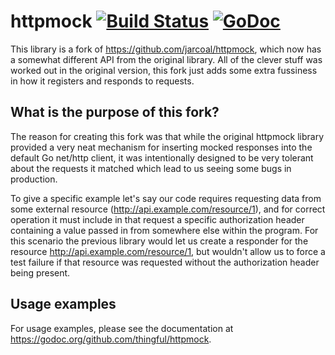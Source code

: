 # httpmock [![Build Status](https://travis-ci.org/thingful/httpmock.png?branch=master)](https://travis-ci.org/thingful/httpmock) [![GoDoc](https://godoc.org/github.com/thingful/httpmock?status.svg)](https://godoc.org/github.com/thingful/httpmock)

This library is a fork of https://github.com/jarcoal/httpmock, which now has a
somewhat different API from the original library. All of the clever stuff was
worked out in the original version, this fork just adds some extra fussiness in
how it registers and responds to requests.

## What is the purpose of this fork?

The reason for creating this fork was that while the original httpmock library
provided a very neat mechanism for inserting mocked responses into the default
Go net/http client, it was intentionally designed to be very tolerant about the
requests it matched which lead to us seeing some bugs in production.

To give a specific example let's say our code requires requesting data from
some external resource (http://api.example.com/resource/1), and for correct
operation it must include in that request a specific authorization header
containing a value passed in from somewhere else within the program. For this
scenario the previous library would let us create a responder for the resource
http://api.example.com/resource/1, but wouldn't allow us to force a test
failure if that resource was requested without the authorization header being
present.

## Usage examples

For usage examples, please see the documentation at
https://godoc.org/github.com/thingful/httpmock.
